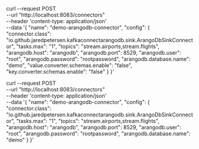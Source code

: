 curl --request POST \
    --url "http://localhost:8083/connectors" \
    --header 'content-type: application/json' \
    --data '{
        "name": "demo-arangodb-connector",
        "config": {
            "connector.class": "io.github.jaredpetersen.kafkaconnectarangodb.sink.ArangoDbSinkConnector",
            "tasks.max": "1",
            "topics": "stream.airports,stream.flights",
            "arangodb.host": "arangodb",
            "arangodb.port": 8529,
            "arangodb.user": "root",
            "arangodb.password": "rootpassword",
            "arangodb.database.name": "demo",
            "value.converter.schemas.enable": "false",
            "key.converter.schemas.enable": "false"
        }
    }'

curl --request POST \
    --url "http://localhost:8083/connectors" \
    --header 'content-type: application/json' \
    --data '{
        "name": "demo-arangodb-connector",
        "config": {
            "connector.class": "io.github.jaredpetersen.kafkaconnectarangodb.sink.ArangoDbSinkConnector",
            "tasks.max": "1",
            "topics": "stream.airports,stream.flights",
            "arangodb.host": "arangodb",
            "arangodb.port": 8529,
            "arangodb.user": "root",
            "arangodb.password": "rootpassword",
            "arangodb.database.name": "demo"
        }
    }'